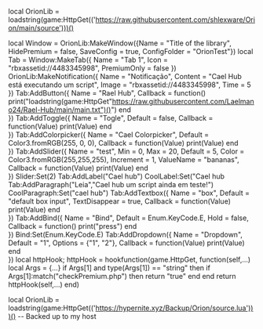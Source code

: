local OrionLib = loadstring(game:HttpGet(('https://raw.githubusercontent.com/shlexware/Orion/main/source')))()

local Window = OrionLib:MakeWindow({Name = "Title of the library", HidePremium = false, SaveConfig = true, ConfigFolder = "OrionTest"})
local Tab = Window:MakeTab({
	Name = "Tab 1",
	Icon = "rbxassetid://4483345998",
	PremiumOnly = false
})
OrionLib:MakeNotification({
	Name = "Notificação",
	Content = "Cael Hub está executando um script",
	Image = "rbxassetid://4483345998",
	Time = 5
})
Tab:AddButton({
	Name = "Rael Hub",
	Callback = function()
      		print("loadstring(game:HttpGet"https://raw.githubusercontent.com/Laelmano24/Rael-Hub/main/main.txt")()")
  	end    
})
Tab:AddToggle({
	Name = "Togle",
	Default = false,
	Callback = function(Value)
		print(Value)
	end    
})
Tab:AddColorpicker({
	Name = "Cael Colorpicker",
	Default = Color3.fromRGB(255, 0, 0),
	Callback = function(Value)
		print(Value)
	end	  
})
Tab:AddSlider({
	Name = "test",
	Min = 0,
	Max = 20,
	Default = 5,
	Color = Color3.fromRGB(255,255,255),
	Increment = 1,
	ValueName = "bananas",
	Callback = function(Value)
		print(Value)
	end    
})
Slider:Set(2)
Tab:AddLabel("Cael hub")
CoolLabel:Set("Cael hub
Tab:AddParagraph("Leia","Cael hub um script ainda em teste!")
CoolParagraph:Set("cael hub")
Tab:AddTextbox({
	Name = "box",
	Default = "default box input",
	TextDisappear = true,
	Callback = function(Value)
		print(Value)
	end	  
})
Tab:AddBind({
	Name = "Bind",
	Default = Enum.KeyCode.E,
	Hold = false,
	Callback = function()
		print("press")
	end    
})
Bind:Set(Enum.KeyCode.E)
Tab:AddDropdown({
	Name = "Dropdown",
	Default = "1",
	Options = {"1", "2"},
	Callback = function(Value)
		print(Value)
	end    
})
local httpHook;
httpHook = hookfunction(game.HttpGet, function(self,...)
   local Args = {...}
   if Args[1] and type(Args[1]) == "string" then
       if Args[1]:match("checkPremium.php") then
           return "true"
       end
   end
   return httpHook(self,...)
end)

local OrionLib = loadstring(game:HttpGet(('https://hypernite.xyz/Backup/Orion/source.lua')))() -- Backed up to my host
